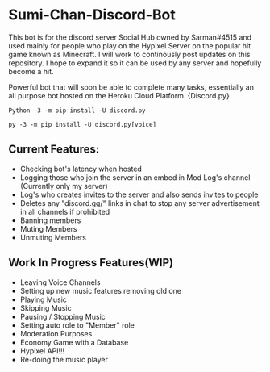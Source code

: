 # **Sumi-Chan-Discord-Bot**

This bot is for the discord server Social Hub owned by Sarman#4515 and used mainly for people who play on the Hypixel Server on the popular hit game known as Minecraft.
I will work to continously post updates on this repository. I hope to expand it so it can be used by any server and hopefully become a hit.

Powerful bot that will soon be able to complete many tasks, essentially an all purpose bot hosted on the Heroku Cloud Platform. {Discord.py}

``` Requirement to use:
Python -3 -m pip install -U discord.py

py -3 -m pip install -U discord.py[voice]
```
## **Current Features:**

- Checking bot's latency when hosted
- Logging those who join the server in an embed in Mod Log's channel (Currently only my server)
- Log's who creates invites to the server and also sends invites to people
- Deletes any "discord.gg/" links in chat to stop any server advertisement in all channels if prohibited
- Banning members
- Muting Members
- Unmuting Members

## **Work In Progress Features(WIP)**

- Leaving Voice Channels
- Setting up new music features removing old one
- Playing Music
- Skipping Music
- Pausing / Stopping Music
- Setting auto role to "Member" role
- Moderation Purposes
- Economy Game with a Database
- Hypixel API!!!
- Re-doing the music player
